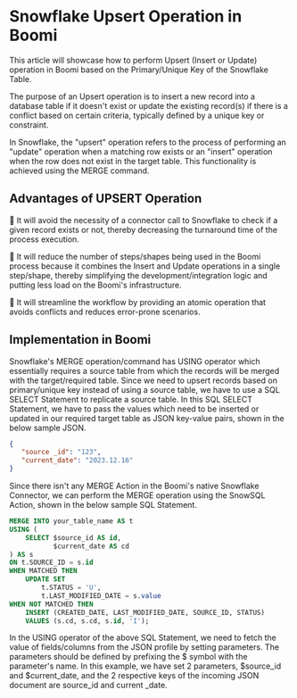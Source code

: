 # Snowflake Upsert Operation in Boomi

This article will showcase how to perform Upsert (Insert or Update) operation in Boomi based on the Primary/Unique Key of the Snowflake Table. 

The purpose of an Upsert operation is to insert a new record into a database table if it doesn't exist or update the existing record(s) if there is a conflict based on certain criteria, typically defined by a unique key or constraint.

In Snowflake, the "upsert" operation refers to the process of performing an "update" operation when a matching row exists or an "insert" operation when the row does not exist in the target table. This functionality is achieved using the MERGE command.

## Advantages of UPSERT Operation
:small_orange_diamond: It will avoid the necessity of a connector call to Snowflake to check if a given record exists or not, thereby decreasing the turnaround time of the process execution.

:small_orange_diamond: It will reduce the number of steps/shapes being used in the Boomi process because it combines the Insert and Update operations in a single step/shape, thereby simplifying the development/integration logic and putting less load on the Boomi's infrastructure.

:small_orange_diamond: It will streamline the workflow by providing an atomic operation that avoids conflicts and reduces error-prone scenarios.

## Implementation in Boomi
Snowflake's MERGE operation/command has USING operator which essentially requires a source table from which the records will be merged with the target/required table. Since we need to upsert records based on primary/unique key instead of using a source table, we have to use a SQL SELECT Statement to replicate a source table. In this SQL SELECT Statement, we have to pass the values which need to be inserted or updated in our required target table as JSON key-value pairs, shown in the below sample JSON.
```json
{
   "source _id": "123",
   "current_date": "2023.12.16"
}
```
Since there isn't any MERGE Action in the Boomi's native Snowflake Connector, we can perform the MERGE operation using the SnowSQL Action, shown in the below sample SQL Statement.
```sql
MERGE INTO your_table_name AS t
USING (
    SELECT $source_id AS id,
           $current_date AS cd
) AS s
ON t.SOURCE_ID = s.id
WHEN MATCHED THEN
    UPDATE SET
        t.STATUS = 'U',
        t.LAST_MODIFIED_DATE = s.value
WHEN NOT MATCHED THEN
    INSERT (CREATED_DATE, LAST_MODIFIED_DATE, SOURCE_ID, STATUS)
    VALUES (s.cd, s.cd, s.id, 'I');
```
In the USING operator of the above SQL Statement, we need to fetch the value of fields/columns from the JSON profile by setting parameters. The parameters should be defined by prefixing the $ symbol with the parameter's name. In this example, we have set 2 parameters, $source_id and $current_date, and the 2 respective keys of the incoming JSON document are source_id and current _date.
